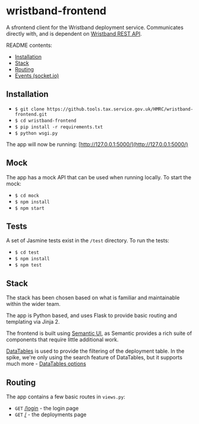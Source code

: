 wristband-frontend
==================

A sfrontend client for the Wristband deployment service. Communicates directly with, and is dependent on [Wristband REST API](https://github.com/hmrc/wristband).

README contents:

- [Installation](#installation)
- [Stack](#stack)
- [Routing](#routing)
- [Events (socket.io)](#events-socket-io-)

Installation
------------

- `$ git clone https://github.tools.tax.service.gov.uk/HMRC/wristband-frontend.git`
- `$ cd wristband-frontend`
- `$ pip install -r requirements.txt`
- `$ python wsgi.py`

The app will now be running: [http://127.0.0.1:5000/](http://127.0.0.1:5000/)

Mock
----

The app has a mock API that can be used when running locally. To start the mock:

- `$ cd mock`
- `$ npm install`
- `$ npm start`

Tests
-----

A set of Jasmine tests exist in the `/test` directory. To run the tests:

- `$ cd test`
- `$ npm install`
- `$ npm test`

Stack
-----

The stack has been chosen based on what is familiar and maintainable within the wider team.

The app is Python based, and uses Flask to provide basic routing and templating via Jinja 2.

The frontend is built using [Semantic UI](http://semantic-ui.com), as Semantic provides a rich suite of components that require little additional work.

[DataTables](https://www.datatables.net/) is used to provide the filtering of the deployment table. In the spike, we're only using the search feature of DataTables, but it supports much more - [DataTables options](https://www.datatables.net/manual/options)

Routing
-------

The app contains a few basic routes in `views.py`:

- `GET` [/login](http://127.0.0.1:5000/login) - the login page
- `GET` [/](http://127.0.0.1:5000/) - the deployments page